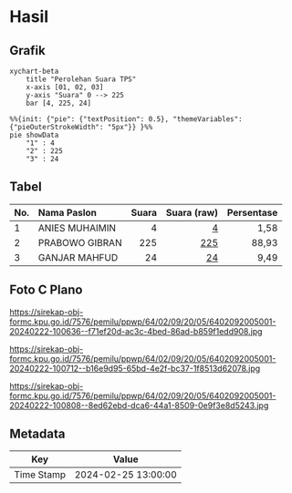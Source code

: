 # Hasil

## Grafik

```mermaid
xychart-beta
    title "Perolehan Suara TPS"
    x-axis [01, 02, 03]
    y-axis "Suara" 0 --> 225
    bar [4, 225, 24]
```

```mermaid
%%{init: {"pie": {"textPosition": 0.5}, "themeVariables": {"pieOuterStrokeWidth": "5px"}} }%%
pie showData
    "1" : 4
    "2" : 225
    "3" : 24
```

## Tabel

| No. | Nama Paslon    | Suara | Suara (raw) | Persentase |
|:--- |:-------------- | -----:| -----------:| ----------:|
| 1   | ANIES MUHAIMIN | 4     | [4][p-1]    | 1,58       |
| 2   | PRABOWO GIBRAN | 225   | [225][p-2]  | 88,93      |
| 3   | GANJAR MAHFUD  | 24    | [24][p-3]   | 9,49       |


[p-1]: https://github.com/gigit-pemilu/pemilu-2024-64-kalimantan-timur/blob/main/pilpres/hitung-suara/sub/64-kalimantan-timur/sub/02-kutai-kartanegara/sub/09-kenohan/sub/2005-tubuhan/sub/001-tps/sub/paslon-1.txt
[p-2]: https://github.com/gigit-pemilu/pemilu-2024-64-kalimantan-timur/blob/main/pilpres/hitung-suara/sub/64-kalimantan-timur/sub/02-kutai-kartanegara/sub/09-kenohan/sub/2005-tubuhan/sub/001-tps/sub/paslon-2.txt
[p-3]: https://github.com/gigit-pemilu/pemilu-2024-64-kalimantan-timur/blob/main/pilpres/hitung-suara/sub/64-kalimantan-timur/sub/02-kutai-kartanegara/sub/09-kenohan/sub/2005-tubuhan/sub/001-tps/sub/paslon-3.txt

## Foto C Plano

https://sirekap-obj-formc.kpu.go.id/7576/pemilu/ppwp/64/02/09/20/05/6402092005001-20240222-100636--f71ef20d-ac3c-4bed-86ad-b859f1edd908.jpg

https://sirekap-obj-formc.kpu.go.id/7576/pemilu/ppwp/64/02/09/20/05/6402092005001-20240222-100712--b16e9d95-65bd-4e2f-bc37-1f8513d62078.jpg

https://sirekap-obj-formc.kpu.go.id/7576/pemilu/ppwp/64/02/09/20/05/6402092005001-20240222-100808--8ed62ebd-dca6-44a1-8509-0e9f3e8d5243.jpg


## Metadata

| Key        | Value               |
| ---------- | ------------------- |
| Time Stamp | 2024-02-25 13:00:00 |



